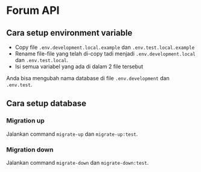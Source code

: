 # Forum API

## Cara setup environment variable

- Copy file `.env.development.local.example` dan `.env.test.local.example`
- Rename file-file yang telah di-copy tadi menjadi `.env.development.local` dan `.env.test.local`.
- Isi semua variabel yang ada di dalam 2 file tersebut

Anda bisa mengubah nama database di file `.env.development` dan `.env.test`.

## Cara setup database

### Migration up

Jalankan command `migrate-up` dan `migrate-up:test`.

### Migration down

Jalankan command `migrate-down` dan `migrate-down:test`.
